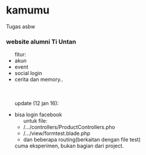 # kamumu
Tugas asbw
<h3>website alumni Ti Untan</h3>
<ul>fitur:
<li>akun</li>
<li>event</li>
<li>social login</li>
<li>cerita dan memory..</li>
<br><br>
<p>update (12 jan 16):
<li>bisa login facebook</>
<ul>untuk file:
<li>/.../controllers/ProductControllers.pho</li>
<li>/.../view/formtest.blade.php</li>
<li>dan beberapa routing(berkaitan dengan file test)</li>
</ul>
cuma eksperimen, bukan bagian dari project.
</p>
